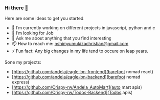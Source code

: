 ### Hi there 👋
<!---
**Crispy-rw/crispy-rw** is a ✨ _special_ ✨ repository because its `README.md` (this file) appears on your GitHub profile.
--->
Here are some ideas to get you started:

- 🔭 I’m currently working on different projects in javascript, python and c
- 🤔 I’m looking for Job
- 💬 Ask me about anything that you find interesting
- 📫 How to reach me: nshimyumukizachristian@gmail.com
- ⚡ Fun fact: Any big changes in my life tend to occure on leap years.

Sone my projects:
  - [https://github.com/andela/eagle-bn-frontend](barefoot nomad react)
  - [https://github.com/andela/eagle-bn-backend](barefoot nomad express)
  - [https://github.com/Crispy-rw/Andela_AutoMart](auto mart apis)
  - [https://github.com/Crispy-rw/Todos-Backend](Todos apis)

